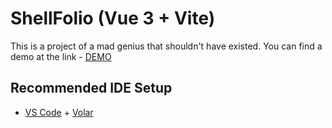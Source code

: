 # ShellFolio (Vue 3 + Vite)

This is a project of a mad genius that shouldn't have existed. You can find a demo at the link - [DEMO](https://ketovx.ru)

## Recommended IDE Setup

- [VS Code](https://code.visualstudio.com/) + [Volar](https://marketplace.visualstudio.com/items?itemName=Vue.volar)
